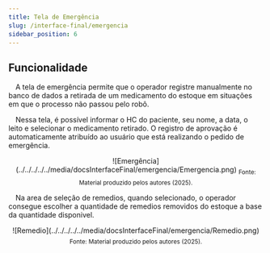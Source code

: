 ```yaml
---
title: Tela de Emergência
slug: /interface-final/emergencia
sidebar_position: 6
---
```


## Funcionalidade

&emsp;A tela de emergência permite que o operador registre manualmente no banco de dados a retirada de um medicamento do estoque em situações em que o processo não passou pelo robô.

&emsp;Nessa tela, é possível informar o HC do paciente, seu nome, a data, o leito e selecionar o medicamento retirado. O registro de aprovação é automaticamente atribuído ao usuário que está realizando o pedido de emergência.

<div align="center">
![Emergência](../../../../../media/docsInterfaceFinal/emergencia/Emergencia.png)
<sub>Fonte: Material produzido pelos autores (2025).</sub>
</div>

&emsp;Na area de seleção de remedios, quando selecionado, o operador consegue escolher a quantidade de remedios removidos do estoque a base da quantidade disponivel.

<div align="center">
![Remedio](../../../../../media/docsInterfaceFinal/emergencia/Remedio.png)
<sub>Fonte: Material produzido pelos autores (2025).</sub>
</div>